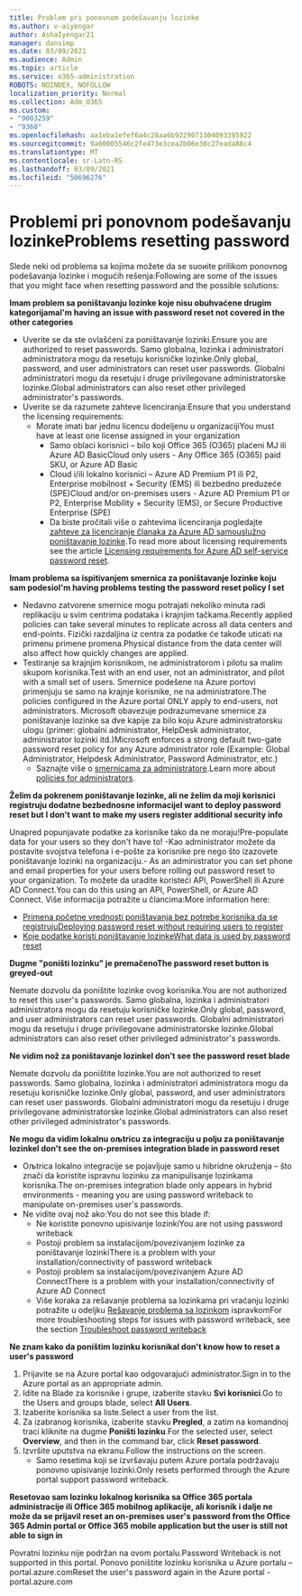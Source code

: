 ```yaml
---
title: Problem pri ponovnom podešavanju lozinke
ms.author: v-aiyengar
author: AshaIyengar21
manager: dansimp
ms.date: 03/09/2021
ms.audience: Admin
ms.topic: article
ms.service: o365-administration
ROBOTS: NOINDEX, NOFOLLOW
localization_priority: Normal
ms.collection: Adm_O365
ms.custom:
- "9003259"
- "9360"
ms.openlocfilehash: aa1eba1efef6a4c28aa6b9229071304093395922
ms.sourcegitcommit: 9a00005546c2fe473e3cea2b06e38c27eada88c4
ms.translationtype: MT
ms.contentlocale: sr-Latn-RS
ms.lasthandoff: 03/09/2021
ms.locfileid: "50696276"
---
```

# <a name="problems-resetting-password"></a><span data-ttu-id="071d6-102">Problemi pri ponovnom podešavanju lozinke</span><span class="sxs-lookup"><span data-stu-id="071d6-102">Problems resetting password</span></span>

<span data-ttu-id="071d6-103">Slede neki od problema sa kojima možete da se suoиite prilikom ponovnog podešavanja lozinke i mogućih rešenja:</span><span class="sxs-lookup"><span data-stu-id="071d6-103">Following are some of the issues that you might face when resetting password and the possible solutions:</span></span>

<span data-ttu-id="071d6-104">**Imam problem sa poništavanju lozinke koje nisu obuhvaćene drugim kategorijama**</span><span class="sxs-lookup"><span data-stu-id="071d6-104">**I'm having an issue with password reset not covered in the other categories**</span></span>

- <span data-ttu-id="071d6-105">Uverite se da ste ovlašćeni za poništavanje lozinki.</span><span class="sxs-lookup"><span data-stu-id="071d6-105">Ensure you are authorized to reset passwords.</span></span> <span data-ttu-id="071d6-106">Samo globalna, lozinka i administratori administratora mogu da resetuju korisničke lozinke.</span><span class="sxs-lookup"><span data-stu-id="071d6-106">Only global, password, and user administrators can reset user passwords.</span></span> <span data-ttu-id="071d6-107">Globalni administratori mogu da resetuju i druge privilegovane administratorske lozinke.</span><span class="sxs-lookup"><span data-stu-id="071d6-107">Global administrators can also reset other privileged administrator's passwords.</span></span>
- <span data-ttu-id="071d6-108">Uverite se da razumete zahteve licenciranja:</span><span class="sxs-lookup"><span data-stu-id="071d6-108">Ensure that you understand the licensing requirements:</span></span>
    - <span data-ttu-id="071d6-109">Morate imati bar jednu licencu dodeljenu u organizaciji</span><span class="sxs-lookup"><span data-stu-id="071d6-109">You must have at least one license assigned in your organization</span></span>
        - <span data-ttu-id="071d6-110">Samo oblaci korisnici – bilo koji Office 365 (O365) plaćeni MJ ili Azure AD Basic</span><span class="sxs-lookup"><span data-stu-id="071d6-110">Cloud only users - Any Office 365 (O365) paid SKU, or Azure AD Basic</span></span>
        - <span data-ttu-id="071d6-111">Cloud i/ili lokalno korisnici – Azure AD Premium P1 ili P2, Enterprise mobilnost + Security (EMS) ili bezbedno preduzeće (SPE)</span><span class="sxs-lookup"><span data-stu-id="071d6-111">Cloud and/or on-premises users - Azure AD Premium P1 or P2, Enterprise Mobility + Security (EMS), or Secure Productive Enterprise (SPE)</span></span>
        - <span data-ttu-id="071d6-112">Da biste pročitali više o zahtevima licenciranja pogledajte [zahteve za licenciranje članaka za Azure AD samouslužno poništavanje lozinke](https://docs.microsoft.com/azure/active-directory/active-directory-passwords-licensing?WT.mc_id=Portal-Microsoft_Azure_Support).</span><span class="sxs-lookup"><span data-stu-id="071d6-112">To read more about licensing requirements see the article [Licensing requirements for Azure AD self-service password reset](https://docs.microsoft.com/azure/active-directory/active-directory-passwords-licensing?WT.mc_id=Portal-Microsoft_Azure_Support).</span></span>

<span data-ttu-id="071d6-113">**Imam problema sa ispitivanjem smernica za poništavanje lozinke koju sam podesio**</span><span class="sxs-lookup"><span data-stu-id="071d6-113">**I'm having problems testing the password reset policy I set**</span></span>

- <span data-ttu-id="071d6-114">Nedavno zatvorene smernice mogu potrajati nekoliko minuta radi replikaciju u svim centrima podataka i krajnjim tačkama.</span><span class="sxs-lookup"><span data-stu-id="071d6-114">Recently applied policies can take several minutes to replicate across all data centers and end-points.</span></span> <span data-ttu-id="071d6-115">Fizički razdaljina iz centra za podatke će takođe uticati na primenu primene promena.</span><span class="sxs-lookup"><span data-stu-id="071d6-115">Physical distance from the data center will also affect how quickly changes are applied.</span></span>
- <span data-ttu-id="071d6-116">Testiranje sa krajnjim korisnikom, ne administratorom i pilotu sa malim skupom korisnika.</span><span class="sxs-lookup"><span data-stu-id="071d6-116">Test with an end user, not an administrator, and pilot with a small set of users.</span></span> <span data-ttu-id="071d6-117">Smernice podešene na Azure portovi primenjuju se samo na krajnje korisnike, ne na administratore.</span><span class="sxs-lookup"><span data-stu-id="071d6-117">The policies configured in the Azure portal ONLY apply to end-users, not administrators.</span></span> <span data-ttu-id="071d6-118">Microsoft obavezuje podrazumevane smernice za poništavanje lozinke sa dve kapije za bilo koju Azure administratorsku ulogu (primer: globalni administrator, HelpDesk administrator, administrator lozinki itd.)</span><span class="sxs-lookup"><span data-stu-id="071d6-118">Microsoft enforces a strong default two-gate password reset policy for any Azure administrator role (Example: Global Administrator, Helpdesk Administrator, Password Administrator, etc.)</span></span>
    - <span data-ttu-id="071d6-119">Saznajte više o [smernicama za administratore](https://docs.microsoft.com/azure/active-directory/active-directory-passwords-policy?WT.mc_id=Portal-Microsoft_Azure_Support#administrator-password-policy-differences).</span><span class="sxs-lookup"><span data-stu-id="071d6-119">Learn more about [policies for administrators](https://docs.microsoft.com/azure/active-directory/active-directory-passwords-policy?WT.mc_id=Portal-Microsoft_Azure_Support#administrator-password-policy-differences).</span></span>

<span data-ttu-id="071d6-120">**Želim da pokrenem poništavanje lozinke, ali ne želim da moji korisnici registruju dodatne bezbednosne informacije**</span><span class="sxs-lookup"><span data-stu-id="071d6-120">**I want to deploy password reset but I don't want to make my users register additional security info**</span></span>

<span data-ttu-id="071d6-121">Unapred popunjavate podatke za korisnike tako da ne moraju!</span><span class="sxs-lookup"><span data-stu-id="071d6-121">Pre-populate data for your users so they don't have to!</span></span> <span data-ttu-id="071d6-122">-Kao administrator možete da postavite svojstva telefona i e-pošte za korisnike pre nego što izazovete poništavanje lozinki na organizaciju.</span><span class="sxs-lookup"><span data-stu-id="071d6-122">- As an administrator you can set phone and email properties for your users before rolling out password reset to your organization.</span></span> <span data-ttu-id="071d6-123">To možete da uradite koristeći API, PowerShell ili Azure AD Connect.</span><span class="sxs-lookup"><span data-stu-id="071d6-123">You can do this using an API, PowerShell, or Azure AD Connect.</span></span> <span data-ttu-id="071d6-124">Više informacija potražite u člancima:</span><span class="sxs-lookup"><span data-stu-id="071d6-124">More information here:</span></span>
- [<span data-ttu-id="071d6-125">Primena početne vrednosti poništavanja bez potrebe korisnika da se registruju</span><span class="sxs-lookup"><span data-stu-id="071d6-125">Deploying password reset without requiring users to register</span></span>](https://docs.microsoft.com/azure/active-directory/active-directory-passwords-policy?WT.mc_id=Portal-Microsoft_Azure_Support#administrator-password-policy-differences)
- [<span data-ttu-id="071d6-126">Koje podatke koristi poništavanje lozinke</span><span class="sxs-lookup"><span data-stu-id="071d6-126">What data is used by password reset</span></span>](https://docs.microsoft.com/azure/active-directory/active-directory-passwords-data?WT.mc_id=Portal-Microsoft_Azure_Support)

<span data-ttu-id="071d6-127">**Dugme "poništi lozinku" je premačeno**</span><span class="sxs-lookup"><span data-stu-id="071d6-127">**The password reset button is greyed-out**</span></span>

<span data-ttu-id="071d6-128">Nemate dozvolu da poništite lozinke ovog korisnika.</span><span class="sxs-lookup"><span data-stu-id="071d6-128">You are not authorized to reset this user's passwords.</span></span> <span data-ttu-id="071d6-129">Samo globalna, lozinka i administratori administratora mogu da resetuju korisničke lozinke.</span><span class="sxs-lookup"><span data-stu-id="071d6-129">Only global, password, and user administrators can reset user passwords.</span></span> <span data-ttu-id="071d6-130">Globalni administratori mogu da resetuju i druge privilegovane administratorske lozinke.</span><span class="sxs-lookup"><span data-stu-id="071d6-130">Global administrators can also reset other privileged administrator's passwords.</span></span>

<span data-ttu-id="071d6-131">**Ne vidim nož za poništavanje lozinke**</span><span class="sxs-lookup"><span data-stu-id="071d6-131">**I don't see the password reset blade**</span></span>

<span data-ttu-id="071d6-132">Nemate dozvolu da poništite lozinke.</span><span class="sxs-lookup"><span data-stu-id="071d6-132">You are not authorized to reset passwords.</span></span> <span data-ttu-id="071d6-133">Samo globalna, lozinka i administratori administratora mogu da resetuju korisničke lozinke.</span><span class="sxs-lookup"><span data-stu-id="071d6-133">Only global, password, and user administrators can reset user passwords.</span></span> <span data-ttu-id="071d6-134">Globalni administratori mogu da resetuju i druge privilegovane administratorske lozinke.</span><span class="sxs-lookup"><span data-stu-id="071d6-134">Global administrators can also reset other privileged administrator's passwords.</span></span>

<span data-ttu-id="071d6-135">**Ne mogu da vidim lokalnu oљtricu za integraciju u polju za poništavanje lozinke**</span><span class="sxs-lookup"><span data-stu-id="071d6-135">**I don't see the on-premises integration blade in password reset**</span></span>

- <span data-ttu-id="071d6-136">Oљtrica lokalno integracije se pojavljuje samo u hibridne okruženja – što znači da koristite ispravnu lozinku za manipulisanje lozinkama korisnika.</span><span class="sxs-lookup"><span data-stu-id="071d6-136">The on-premises integration blade only appears in hybrid environments - meaning you are using password writeback to manipulate on-premises user's passwords.</span></span>
- <span data-ttu-id="071d6-137">Ne vidite ovaj nož ako:</span><span class="sxs-lookup"><span data-stu-id="071d6-137">You do not see this blade if:</span></span>
    - <span data-ttu-id="071d6-138">Ne koristite ponovno upisivanje lozinki</span><span class="sxs-lookup"><span data-stu-id="071d6-138">You are not using password writeback</span></span>
    - <span data-ttu-id="071d6-139">Postoji problem sa instalacijom/povezivanjem lozinke za poništavanje lozinki</span><span class="sxs-lookup"><span data-stu-id="071d6-139">There is a problem with your installation/connectivity of password writeback</span></span>
    - <span data-ttu-id="071d6-140">Postoji problem sa instalacijom/povezivanjem Azure AD Connect</span><span class="sxs-lookup"><span data-stu-id="071d6-140">There is a problem with your installation/connectivity of Azure AD Connect</span></span>
    - <span data-ttu-id="071d6-141">Više koraka za rešavanje problema sa lozinkama pri vraćanju lozinki potražite u odeljku [Rešavanje problema sa lozinkom](https://docs.microsoft.com/azure/active-directory/active-directory-passwords-data?WT.mc_id=Portal-Microsoft_Azure_Support) ispravkom</span><span class="sxs-lookup"><span data-stu-id="071d6-141">For more troubleshooting steps for issues with password writeback, see the section [Troubleshoot password writeback](https://docs.microsoft.com/azure/active-directory/active-directory-passwords-data?WT.mc_id=Portal-Microsoft_Azure_Support)</span></span>

<span data-ttu-id="071d6-142">**Ne znam kako da poništim lozinku korisnika**</span><span class="sxs-lookup"><span data-stu-id="071d6-142">**I don't know how to reset a user's password**</span></span>

1. <span data-ttu-id="071d6-143">Prijavite se na Azure portal kao odgovarajući administrator.</span><span class="sxs-lookup"><span data-stu-id="071d6-143">Sign in to the Azure portal as an appropriate admin.</span></span>
1. <span data-ttu-id="071d6-144">Idite na Blade za korisnike i grupe, izaberite stavku **Svi korisnici**.</span><span class="sxs-lookup"><span data-stu-id="071d6-144">Go to the Users and groups blade, select **All Users**.</span></span>
1. <span data-ttu-id="071d6-145">Izaberite korisnika sa liste.</span><span class="sxs-lookup"><span data-stu-id="071d6-145">Select a user from the list.</span></span>
1. <span data-ttu-id="071d6-146">Za izabranog korisnika, izaberite stavku **Pregled**, a zatim na komandnoj traci kliknite na dugme **Poništi lozinku**.</span><span class="sxs-lookup"><span data-stu-id="071d6-146">For the selected user, select **Overview**, and then in the command bar, click **Reset password**.</span></span>
1. <span data-ttu-id="071d6-147">Izvršite uputstva na ekranu.</span><span class="sxs-lookup"><span data-stu-id="071d6-147">Follow the instructions on the screen.</span></span>
    - <span data-ttu-id="071d6-148">Samo resetima koji se izvršavaju putem Azure portala podržavaju ponovno upisivanje lozinki.</span><span class="sxs-lookup"><span data-stu-id="071d6-148">Only resets performed through the Azure portal support password writeback.</span></span>

<span data-ttu-id="071d6-149">**Resetovao sam lozinku lokalnog korisnika sa Office 365 portala administracije ili Office 365 mobilnog aplikacije, ali korisnik i dalje ne može da se prijavi**</span><span class="sxs-lookup"><span data-stu-id="071d6-149">**I reset an on-premises user's password from the Office 365 Admin portal or Office 365 mobile application but the user is still not able to sign in**</span></span>

<span data-ttu-id="071d6-150">Povratni lozinku nije podržan na ovom portalu.</span><span class="sxs-lookup"><span data-stu-id="071d6-150">Password Writeback is not supported in this portal.</span></span> <span data-ttu-id="071d6-151">Ponovo poništite lozinku korisnika u Azure portalu – portal.azure.com</span><span class="sxs-lookup"><span data-stu-id="071d6-151">Reset the user's password again in the Azure portal - portal.azure.com</span></span>

